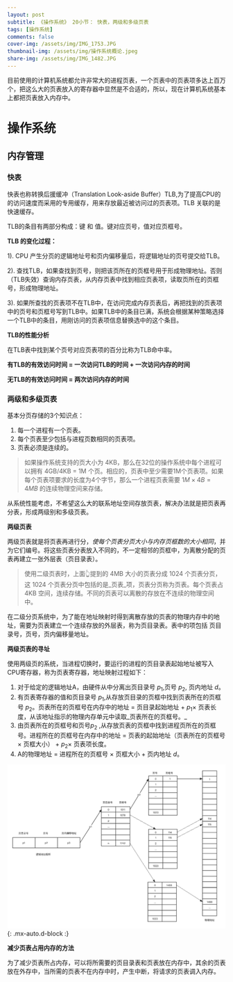 ```yaml
---
layout: post
subtitle: 《操作系统》 20小节： 快表，两级和多级页表
tags: [操作系统]
comments: false
cover-img: /assets/img/IMG_1753.JPG
thumbnail-img: /assets/img/操作系统概论.jpeg
share-img: /assets/img/IMG_1482.JPG
---
```


目前使用的计算机系统都允许非常大的进程页表，一个页表中的页表项多达上百万个，把这么大的页表放入的寄存器中显然是不合适的，所以，现在计算机系统基本上都把页表放入内存中。

# 操作系统

##  内存管理

### 快表

快表也称转换后援缓冲（Translation Look-aside Buffer）TLB,为了提高CPU的的访问速度而采用的专用缓存，用来存放最近被访问过的页表项。TLB 关联的是快速缓存。

TLB的条目有两部分构成：键 和 值。键对应页号，值对应页框号。

**TLB 的变化过程：**

1). CPU 产生分页的逻辑地址号和页内偏移量后，将逻辑地址的页号提交给TLB。

2). 查找TLB，如果查找到页号，则把该页所在的页框号用于形成物理地址。否则（TLB失效）查询内存页表，从内存页表中找到相应页表项，读取页所在的页框号，形成物理地址。

3). 如果所查找的页表项不在TLB中，在访问完成内存页表后，再把找到的页表项中的页号和页框号写到TLB中。如果TLB中的条目已满，系统会根据某种策略选择一个TLB中的条目，用刚访问的页表项信息替换选中的这个条目。

**TLB的性能分析**

在TLB表中找到某个页号对应页表项的百分比称为TLB命中率。

**有TLB的有效访问时间 = 一次访问TLB的时间 + 一次访问内存的时间**

**无TLB的有效访问时间 = 两次访问内存的时间**


### 两级和多级页表

基本分页存储的3个知识点：

1. 每一个进程有一个页表。
2. 每个页表至少包括与进程页数相同的页表项。
3. 页表必须是连续的。

> 如果操作系统支持的页大小为 4KB，那么在32位的操作系统中每个进程可以拥有 4GB/4KB = 1M 个页。相应的，页表中至少需要1M个页表项。如果每个页表项要求的长度为4个字节，那么一个进程页表需要 $1M \times 4B = 4MB$ 的连续物理空间来存储。

从系统性能考虑，不希望这么大的联系地址空间存放页表，解决办法就是把页表再分表，形成两级别和多级页表。

**两级页表**

两级页表就是将页表再进行分，_使每个页表分页大小与内存页框数的大小相同_，并为它们编号。将这些页表分表放入不同的，不一定相邻的页框中，为离散分配的页表再建立一张外层表（页目录表）。

> 使用二级页表时，上面👆提到的 4MB 大小的页表分成 1024 个页表分页，这 1024 个页表分页中包括的是_页表_项，页表分页称为页表。每个页表占 4KB 空间，连续存储。不同的页表可以离散的存放在不连续的物理空间中。

在二级分页系统中，为了能在地址映射时得到离散存放的页表的物理内存中的地址，需要为页表建立一个连续存放的外层表，称为页目录表。表中的项包括 页目录号，页号，页内偏移量地址。

**两级页表的寻址**

使用两级页的系统，当进程切换时，要运行的进程的页目录表起始地址被写入CPU寄存器，称为页表寄存器，地址映射过程如下：

1. 对于给定的逻辑地址A，由硬件从中分离出页目录号 $p_1$,页号 $p_2$, 页内地址  $d$。
2. 有页表寄存器的值和页目录号 $p_1$,从存放页目录的页框中找到页表所在的页框号 $p_2$。页表所在的页框号在内存中的地址 = 页目录起始地址 + $p_1 \times$ 页表长度，从该地址指示的物理内存单元中读取_页表所在的页框号。_
3. 由页表所在的页框号和页号$p_2$ ,从存放页表的页框中找到进程页所在的页框号。进程所在的页框号在内存中的地址 = 页表的起始地址（页表所在的页框号 $\times$ 页框大小） + $p_2 \times$ 页表项长度。
4. A的物理地址 = 进程所在的页框号 $\times$ 页框大小 + 页内地址 $d$。

![操作系统-内存管理-两级页表.png](../assets/img/操作系统-内存管理-两级页表.png){: .mx-auto.d-block :}

**减少页表占用内存的方法**

为了减少页表所占内存，可以将所需要的页目录表和页表放在内存中，其余的页表放在外存中，当所需的页表不在内存中时，产生中断，将请求的页表调入内存。



